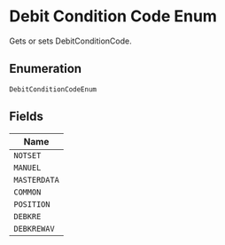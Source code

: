 
# Debit Condition Code Enum

Gets or sets DebitConditionCode.

## Enumeration

`DebitConditionCodeEnum`

## Fields

| Name |
|  --- |
| `NOTSET` |
| `MANUEL` |
| `MASTERDATA` |
| `COMMON` |
| `POSITION` |
| `DEBKRE` |
| `DEBKREWAV` |

